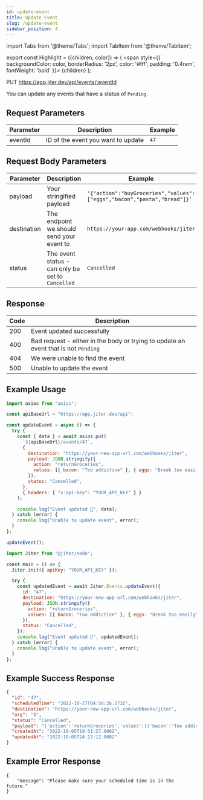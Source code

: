```yaml
---
id: update-event
title: Update Event
slug: /update-event
sidebar_position: 4
---
```


import Tabs from '@theme/Tabs';
import TabItem from '@theme/TabItem';

export const Highlight = ({children, color}) => (
<span
style={{
      backgroundColor: color,
      borderRadius: '2px',
      color: '#fff',
      padding: '0.4rem',
      fontWeight: 'bold'
    }}>
{children}
</span>
);

<Highlight color="#ff6d00">PUT</Highlight> https://app.jiter.dev/api/events/:eventId

>

You can update any events that have a status of `Pending`.

## Request Parameters

| Parameter | Description                        | Example |
| --------- | ---------------------------------- | ------- |
| eventId   | ID of the event you want to update | `47`    |

## Request Body Parameters

| Parameter   | Description                                       | Example                                                                 |
| ----------- | ------------------------------------------------- | ----------------------------------------------------------------------- |
| payload     | Your stringified payload                          | `'{"action":"buyGroceries","values":["eggs","bacon","pasta","bread"]}'` |
| destination | The endpoint we should send your event to         | `https://your-app.com/webhooks/jiter`                                   |
| status      | The event status - can only be set to `Cancelled` | `Cancelled`                                                             |

## Response

| Code | Description                                                                         |
| ---- | ----------------------------------------------------------------------------------- |
| 200  | Event updated successfully                                                          |
| 400  | Bad request - either in the body or trying to update an event that is not `Pending` |
| 404  | We were unable to find the event                                                    |
| 500  | Unable to update the event                                                          |

## Example Usage

<Tabs>
<TabItem value="ts" label="TypeScript" default>

```jsx title="index.ts"
import axios from "axios";

const apiBaseUrl = "https://app.jiter.dev/api";

const updateEvent = async () => {
  try {
    const { data } = await axios.put(
      `${apiBaseUrl}/events/47`,
      {
        destination: "https://your-new-app-url.com/webhooks/jiter",
        payload: JSON.stringify({
          action: "returnGroceries",
          values: [{ bacon: "Too addictive" }, { eggs: "Break too easily" }],
        }),
        status: "Cancelled",
      },
      { headers: { "x-api-key": "YOUR_API_KEY" } }
    );

    console.log("Event updated 🎉", data);
  } catch (error) {
    console.log("Unable to update event", error);
  }
};

updateEvent();
```

</TabItem>
  <TabItem value="js" label="Javascript" >

```js title="index.js"
import Jiter from "@jiter/node";

const main = () => {
  Jiter.init({ apiKey: "YOUR_API_KEY" });

  try {
    const updatedEvent = await Jiter.Events.updateEvent({
      id: "47",
      destination: "https://your-new-app-url.com/webhooks/jiter",
      payload: JSON.stringify({
        action: "returnGroceries",
        values: [{ bacon: "Too addictive" }, { eggs: "Break too easily" }],
      }),
      status: "Cancelled",
    });
    console.log("Event updated 🎉", updatedEvent);
  } catch (error) {
    console.log("Unable to update event", error);
  }
};
```

  </TabItem>

</Tabs>

## Example Success Response

```json
{
  "id": "47",
  "scheduledTime": "2022-10-27T04:50:26.573Z",
  "destination": "https://your-new-app-url.com/webhooks/jiter",
  "org": "5",
  "status": "Cancelled",
  "payload": "{'action':'returnGroceries','values':[{'bacon':'Too addictive'},{'eggs':'Break too easily'}]}",
  "createdAt": "2022-10-05T19:51:27.000Z",
  "updatedAt": "2022-10-05T24:17:12.000Z"
}
```

## Example Error Response

```
{
	"message": "Please make sure your scheduled time is in the future."
}
```
